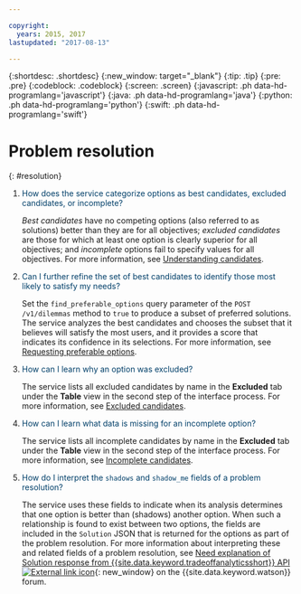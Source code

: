 ```yaml
---

copyright:
  years: 2015, 2017
lastupdated: "2017-08-13"

---
```


{:shortdesc: .shortdesc}
{:new_window: target="_blank"}
{:tip: .tip}
{:pre: .pre}
{:codeblock: .codeblock}
{:screen: .screen}
{:javascript: .ph data-hd-programlang='javascript'}
{:java: .ph data-hd-programlang='java'}
{:python: .ph data-hd-programlang='python'}
{:swift: .ph data-hd-programlang='swift'}

# Problem resolution
{: #resolution}

1.  <span style="color:#003F69">How does the service categorize options as best candidates, excluded candidates, or incomplete?</span>

    *Best candidates* have no competing options (also referred to as solutions) better than they are for all objectives; *excluded candidates* are those for which at least one option is clearly superior for all objectives; and *incomplete* options fail to specify values for all objectives. For more information, see [Understanding candidates](/docs/services/tradeoff-analytics/visualization.html#understanding).

1.  <span style="color:#003F69">Can I further refine the set of best candidates to identify those most likely to satisfy my needs?</span>

    Set the `find_preferable_options` query parameter of the `POST /v1/dilemmas` method to `true` to produce a subset of preferred solutions. The service analyzes the best candidates and chooses the subset that it believes will satisfy the most users, and it provides a score that indicates its confidence in its selections. For more information, see [Requesting preferable options](/docs/services/tradeoff-analytics/input.html#preferable).

1.  <span style="color:#003F69">How can I learn why an option was excluded?</span>

    The service lists all excluded candidates by name in the **Excluded** tab under the **Table** view in the second step of the interface process. For more information, see [Excluded candidates](/docs/services/tradeoff-analytics/visualization.html#excluded).

1.  <span style="color:#003F69">How can I learn what data is missing for an incomplete option?</span>

    The service lists all incomplete candidates by name in the **Excluded** tab under the **Table** view in the second step of the interface process. For more information, see [Incomplete candidates](/docs/services/tradeoff-analytics/visualization.html#incomplete).

1.  <span style="color:#003F69">How do I interpret the `shadows` and `shadow_me` fields of a problem resolution?</span>

    The service uses these fields to indicate when its analysis determines that one option is better than (shadows) another option. When such a relationship is found to exist between two options, the fields are included in the `Solution` JSON that is returned for the options as part of the problem resolution. For more information about interpreting these and related fields of a problem resolution, see [Need explanation of Solution response from {{site.data.keyword.tradeoffanalyticsshort}} API ![External link icon](../../icons/launch-glyph.svg "External link icon")](https://developer.ibm.com/answers/questions/191441/need-explanation-of-solutionperspective-response-f.html#answer-191459){: new_window} on the {{site.data.keyword.watson}} forum.
